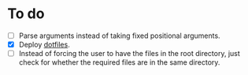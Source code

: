 # To do
- [ ] Parse arguments instead of taking fixed positional arguments.
- [X] Deploy [dotfiles](https://github.com/XPhyro/dotfiles).
- [ ] Instead of forcing the user to have the files in the root directory, just check for whether the required files are in the same directory.
